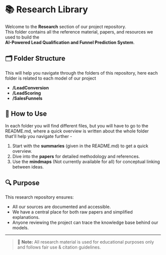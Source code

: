 # 📚 Research Library

Welcome to the **Research** section of our project repository.  
This folder contains all the reference material, papers, and resources we used to build the  
**AI-Powered Lead Qualification and Funnel Prediction System**.



## 🗂 Folder Structure
This will help you navigate through the folders of this repository, here each folder is related to each model of our project
- **/LeadConversion**  
- **/LeadScoring**  
- **/SalesFunnels**  


## 📄 How to Use
In each folder you will find different files, but you will have to go to the README.md, where a quick overview is written about the whole folder that'll help you navigate further - 
1. Start with the **summaries** (given in the README.md) to get a quick overview.  
2. Dive into the **papers** for detailed methodology and references.  
3. Use the **mindmaps** (Not currently available for all) for conceptual linking between ideas.  


## 🔍 Purpose
This research repository ensures:
- All our sources are documented and accessible.
- We have a central place for both raw papers and simplified explanations.
- Anyone reviewing the project can trace the knowledge base behind our models.

---

> 📌 **Note:** All research material is used for educational purposes only and follows fair use & citation guidelines.
